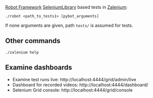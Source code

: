 [Robot Framework](https://github.com/robotframework/robotframework) [SeleniumLibrary](https://github.com/robotframework/SeleniumLibrary) based tests in [Zalenium](https://github.com/zalando/zalenium):

    ./robot <path_to_tests1> [pybot_arguments]

If none arguments are given, path `tests/` is assumed for tests.

## Other commands

    ./zalenium help

## Examine dashboards

* Examine test runs live: http://localhost:4444/grid/admin/live
* Dashboard for recorded videos: http://localhost:4444/dashboard/
* Selenium Grid console: http://localhost:4444/grid/console
